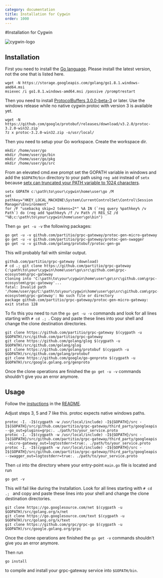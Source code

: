 ```yaml
---
category: documentation
title: Installation for Cygwin
order: 1000
---
```


#Installation for Cygwin

![cygwin-logo](https://upload.wikimedia.org/wikipedia/commons/thumb/2/29/Cygwin_logo.svg/145px-Cygwin_logo.svg.png)
## Installation
First you need to install the [Go language](https://golang.org/dl/). Please install the latest version, not the one that is listed here.

    wget -N https://storage.googleapis.com/golang/go1.8.1.windows-amd64.msi
    msiexec /i go1.8.1.windows-amd64.msi /passive /promptrestart

Then you need to install [ProtocolBuffers 3.0.0-beta-3](https://github.com/google/protobuf/releases) or later. Use the windows release while no native cygwin protoc with version 3 is available yet. 

    wget -N https://github.com/google/protobuf/releases/download/v3.2.0/protoc-3.2.0-win32.zip`
    7z x protoc-3.2.0-win32.zip -o/usr/local/

Then you need to setup your Go workspace. Create the workspace dir.

    mkdir /home/user/go
    mkdir /home/user/go/bin
    mkdir /home/user/go/pkg
    mkdir /home/user/go/src

From an elevated cmd.exe prompt set the GOPATH variable in windows and add the `$GOPATH/bin` directory to your path using `reg add` instead of `setx` because [setx can truncated your PATH variable to 1024 characters](https://encrypted.google.com/search?hl=en&q=setx%20truncates%20PATH%201024#safe=off&hl=en&q=setx+truncated+PATH+1024).

    setx GOPATH c:\path\to\your\cygwin\home\user\go /M
    set pathkey="HKEY_LOCAL_MACHINE\System\CurrentControlSet\Control\Session Manager\Environment"
    for /F "usebackq skip=2 tokens=2*" %A IN (`reg query %pathkey% /v Path`) do (reg add %pathkey% /f /v Path /t REG_SZ /d "%B;c:\path\to\your\cygwin\home\user\go\bin")

Then `go get -u -v` the following packages:

    go get -u -v github.com/partitio/grpc-gateway/protoc-gen-micro-gateway
    go get -u -v github.com/partitio/grpc-gateway/protoc-gen-swagger
    go get -u -v github.com/golang/protobuf/protoc-gen-go

This will probably fail with similar output.

    github.com/partitio/grpc-gateway (download)
    # cd .; git clone https://github.com/partitio/grpc-gateway C:\path\to\your\cygwin\home\user\go\src\github.com\grpc-ecosystem\grpc-gateway
    Cloning into 'C:\path\to\your\cygwin\home\user\go\src\github.com\grpc-ecosystem\grpc-gateway'...
    fatal: Invalid path '/home/user/go/C:\path\to\your\cygwin\home\user\go\src\github.com\grpc-ecosystem\grpc-gateway': No such file or directory
    package github.com/partitio/grpc-gateway/protoc-gen-micro-gateway: exit status 128

To fix this you need to run the `go get -u -v` commands and look for all lines starting with `# cd .; `.
Copy and paste these lines into your shell and change the clone destination directories.

    git clone https://github.com/partitio/grpc-gateway $(cygpath -u $GOPATH)/src/github.com/partitio/grpc-gateway
    git clone https://github.com/golang/glog $(cygpath -u $GOPATH)/src/github.com/golang/glog
    git clone https://github.com/golang/protobuf $(cygpath -u $GOPATH)/src/github.com/golang/protobuf
    git clone https://github.com/google/go-genproto $(cygpath -u $GOPATH)/src/google.golang.org/genproto

Once the clone operations are finished the `go get -u -v` commands shouldn't give you an error anymore.

## Usage
Follow the [instuctions](https://github.com/partitio/grpc-gateway#usage) in the [README](https://github.com/partitio/grpc-gateway).

Adjust steps 3, 5 and 7 like this. protoc expects native windows paths.

    protoc -I. -I$(cygpath -w /usr/local/include) -I${GOPATH}/src -I${GOPATH}/src/github.com/partitio/grpc-gateway/third_party/googleapis --go_out=plugins=grpc:. ./path/to/your_service.proto
    protoc -I. -I$(cygpath -w /usr/local/include) -I${GOPATH}/src -I${GOPATH}/src/github.com/partitio/grpc-gateway/third_party/googleapis --micro-gateway_out=logtostderr=true:. ./path/to/your_service.proto
    protoc -I. -I$(cygpath -w /usr/local/include) -I${GOPATH}/src -I${GOPATH}/src/github.com/partitio/grpc-gateway/third_party/googleapis --swagger_out=logtostderr=true:. ./path/to/your_service.proto

Then `cd` into the directory where your entry-point `main.go` file is located and run

    go get -v

This will fail like during the Installation. Look for all lines starting with `# cd .; ` and copy and paste these lines into your shell and change the clone destination directories.

    git clone https://go.googlesource.com/net $(cygpath -u $GOPATH)/src/golang.org/x/net
    git clone https://go.googlesource.com/text $(cygpath -u $GOPATH)/src/golang.org/x/text
    git clone https://github.com/grpc/grpc-go $(cygpath -u $GOPATH)/src/google.golang.org/grpc

Once the clone operations are finished the `go get -v` commands shouldn't give you an error anymore.

Then run 

    go install
 
to compile and install your grpc-gateway service into `$GOPATH/bin`.
